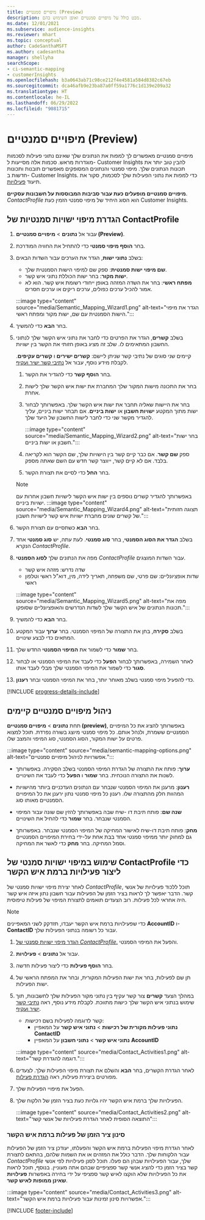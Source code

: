 ```yaml
---
title: מיפויים סמנטיים (Preview)
description: מבט כולל על מיפויים סמנטיים ואופן השימוש בהם.
ms.date: 12/01/2021
ms.subservice: audience-insights
ms.reviewer: mhart
ms.topic: conceptual
author: CadeSanthaMSFT
ms.author: cadesantha
manager: shellyha
searchScope:
- ci-semantic-mapping
- customerInsights
ms.openlocfilehash: b3a0643ab71c98ce212f4e4581a584d8382c67eb
ms.sourcegitcommit: dca46afb9e23ba87a0ff59a1776c1d139e209a32
ms.translationtype: HT
ms.contentlocale: he-IL
ms.lasthandoff: 06/29/2022
ms.locfileid: "9081715"
---
```

# <a name="semantic-mappings-preview"></a>מיפויים סמנטיים (Preview)

מיפויים סמנטיים מאפשרים לך למפות את הנתונים שלך שאינם נתוני פעילות לסכמות מוגדרות מראש. סכמות אלה מסייעות ל- Customer Insights להבין טוב יותר את תכונות הנתונים שלך. מיפוי סמנטי והנתונים המסופקים מאפשרים תובנות ותכונות חדשות ב- Customer Insights. כדי למפות את נתוני הפעילות שלך לסכמות, סקור את תיעוד [פעילויות](activities.md).

**מיפויים סמנטיים מופעלים כעת עבור סביבות המבוססות על חשבונות עסקיים**. *ContactProfile* הוא הסוג היחיד של מיפוי סמנטי הזמין כעת Customer Insights.

## <a name="define-a-contactprofile-semantic-entity-mapping"></a>הגדרת מיפוי ישויות סמנטיות של ContactProfile

1. עבור אל **נתונים** > **מיפויים סמנטיים (Preview)**.

1. בחר **הוסף מיפוי סמנטי** כדי להתחיל את החוויה המודרכת.

1. בשלב **נתוני ישות**, הגדר את הערכים עבור השדות הבאים:

   - **שם מיפוי ישות סמנטית**: ספק שם למיפוי הישות הסמנטית שלך.
   - **ישות מקור**: בחר ישות הכוללת נתוני איש קשר.
   - **מפתח ראשי**: בחר את השדה המזהה באופן ייחודי רשומת איש קשר. הוא לא אמור להכיל ערכים כפולים, ערכים ריקים או ערכים חסרים.

   :::image type="content" source="media/Semantic_Mapping_Wizard1.png" alt-text="הגדר את מיפוי הישות הסמנטית עם שם, ישות מקור ומפתח ראשי.":::

1. בחר **הבא** כדי להמשיך.

1. בשלב **קשרים**, הגדר את הפרטים כדי לחבר את נתוני איש הקשר שלך לנתוני החשבון המתאימים לו. שלב זה מציג באופן חזותי את הקשר בין ישויות.  

   קיימים שני סוגים של נתיבי קשר שניתן ליישם: **קשרים ישירים** ו **קשרים עקיפים**. לקבלת מידע נוסף, עבור אל [נתיבי קשר ישיר ועקיף](relationships.md#relationship-paths).

   1. בחר **הוסף קשר** כדי להגדיר את הקשר.
   1. בחר את התכונה מישות המקור שלך המחברת את ישות איש הקשר שלך לישות אחרת.
   1. בחר את היישות שאליה תחבר את ישות איש הקשר שלך. באפשרותך לבחור ישות מתוך המקטע **ישויות חשבון** או **ישות ביניים**. אם תבחר ישות ביניים, עליך להגדיר מקשר שני כדי לחבר לישות החשבון של היעד שלך.

      :::image type="content" source="media/Semantic_Mapping_Wizard2.png" alt-text="בחר ישות חשבון או ישות ביניים.":::

   1. ספק **שם קשר**. אם כבר קיים קשר בין הישויות שלך, שם הקשר הוא לקריאה בלבד. אם לא קיים קשר, ייווצר קשר חדש עם השם שאתה מספק.
   1. בחר **החל** כדי לסיים את תצורת הקשר.

   > [!NOTE]
   > באפשרותך להגדיר קשרים נוספים בין ישות איש הקשר לישויות חשבון אחרות עם ישויות ביניים.
   >  :::image type="content" source="media/Semantic_Mapping_Wizard4.png" alt-text="תצוגה חזותית של קשרים שונים מחברת ישויות איש קשר לישויות חשבון.":::

1. בחר **הבא** כשתסיים עם תצורת הקשר.

1. בשלב **הגדר את הסוג הסמנטי**, בחר **סוג סמנטי**. לעת עתה, יש **סוג סמנטי** אחד הנקרא *ContactProfile*.

1. מפה את הנתונים שלך **לסוג הסמנטי** *ContactProfile* עבור השדות המוצגים.
   - שדה נדרש: מזהה איש קשר
   - שדות אופציונליים: שם פרטי, שם משפחה, תאריך לידה, מין, דוא"ל ראשי וטלפון ראשי

   :::image type="content" source="media/Semantic_Mapping_Wizard5.png" alt-text="מפה את תכונות הנתונים של איש הקשר שלך לשדות הנדרשים והאופציונליים שסופקו.":::

1. בחר **הבא** כדי להמשיך.

1. בשלב **סקירה**, בחן את התצורה של המיפוי הסמנטי. בחר **ערוך** עבור המקטע המתאים כדי לבצע שינויים.

1. בחר **שמור** כדי לשמור את **המיפוי הסמנטי** החדש שלך.

1. לאחר השמירה, באפשרותך לבחור **הפעל** כדי לעבד את המיפוי הסמנטי או לבחור **סגור** כדי לשמור את המיפוי הסמנטי שלך מבלי לעבד אותו.

1. כדי להפעיל מיפוי סמנטי בשלב מאוחר יותר, בחר את המיפוי הסמנטי ובחר **רענון**.

[!INCLUDE [progress-details-include](includes/progress-details-pane.md)]

## <a name="manage-existing-semantic-mappings"></a>ניהול מיפויים סמנטיים קיימים

תחת **נתונים** > **מיפויים סמנטיים (preview)**, באפשרותך להציג את כל המיפויים הסמנטיים ששמרת, ולנהל אותם. כל מיפוי סמנטי מיוצג בשורה נפרדת. תוכל למצוא פרטים על ישות המקור, הסוג הסמנטי, סוג המיפוי והמצב שלו.

:::image type="content" source="media/semantic-mapping-options.png" alt-text="אפשרויות לניהול מיפויים סמנטיים.":::

- **ערוך**: פותח את התצורה של הגדרת המיפוי הסמנטי בשלב הסקירה. באפשרותך לשנות את התצורה הנוכחית. בחר **שמור** ו **הפעל** כדי לעבד את השינויים.

- **רענון**: מרענן את המיפוי הסמנטי שנבחר עם הנתונים העדכניים ביותר מהישויות המהוות חלק מהתצורה שלו. רענון כל מיפוי סמנטי נתון ירענן את כל המיפויים הסמנטיים מאותו סוג.

- **שנה שם**: פותח תיבת דו -שיח שבה באפשרותך להזין שם שונה עבור המיפוי הסמנטי שנבחר. בחר **שמור** כדי להחיל את השינויים.

- **מחק**: פותח תיבת דו-שיח לאישור המחיקה של המיפוי הסמנטי שנבחר. באפשרותך גם למחוק יותר ממיפוי סמנטי אחד בבת אחת על-ידי בחירת המיפויים הסמנטיים וסמל המחיקה. בחר **מחק** כדי לאשר את המחיקה.

## <a name="use-a-contactprofile-semantic-entity-mapping-to-create-contact-level-activities"></a>שימוש במיפוי ישויות סמנטי של ContactProfile כדי ליצור פעילויות ברמת איש הקשר

לאחר יצירת מיפוי ישויות סמנטי של *ContactProfile*, תוכל ללכוד פעילויות של אנשי קשר. הדבר יאפשר לך לראות בציר הזמן של הפעילות עבור חשבון נתון איזה איש קשר היה אחראי לכל פעילות. רוב הצעדים תואמים לתצורת המיפוי של פעילות טיפוסית.

   > [!NOTE]
   > כדי שפעילויות ברמת איש הקשר יעבדו, תזדקק לשני המאפיינים **AccountID** ו- **ContactID‎** עבור כל רשומה בנתוני הפעילות שלך.

1. [הגדר מיפוי ישויות סמנטי של *ContactProfile*.](#define-a-contactprofile-semantic-entity-mapping) והפעל את המיפוי הסמנטי.

1. עבור אל **נתונים** > **פעילויות**.

1. בחר **הוסף פעילות** כדי ליצור פעילות חדשה.

1. תן שם לפעילות, בחר את ישות הפעילות המקורית, ובחר את המפתח הראשי של ישות הפעילות.

1. במהלך הצעד **קשרים** צור קשר עקיף בין נתוני מקור הפעילות שלך לחשבונות, תוך שימוש בנתוני איש הקשר שלך כישות מתווכת. לקבלת מידע נוסף, ראה [נתיבי קשר ישיר ועקיף](relationships.md#relationship-paths).
   - קשר לדוגמה לפעילות בשם *רכישות*:
      - **נתוני פעילות מקורית של רכישות** > **נתוני איש קשר** על המאפיין **ContactID‎**
      - **נתוני איש קשר** > **נתוני חשבון** על המאפיין **AccountID‎**

   :::image type="content" source="media/Contact_Activities1.png" alt-text="דוגמה להגדרת קשר.":::

1. לאחר הגדרת הקשרים, בחר **הבא** והשלם את תצורת מיפוי הפעילות שלך. לצעדים מפורטים ביצירת פעילות, ראה [הגדרת פעילות](activities.md).

1. הפעל את מיפויי הפעילות שלך.

1. הפעילויות שלך ברמת איש הקשר יהיו גלויות כעת בציר הזמן של הלקוח שלך.

   :::image type="content" source="media/Contact_Activities2.png" alt-text="התוצאה הסופית לאחר הגדרת פעילויות של אנשי קשר":::

### <a name="contact-level-activity-timeline-filtering"></a>סינון ציר הזמן של פעילות ברמת איש הקשר

לאחר הגדרת מיפוי הפעילות ברמת איש הקשר והפעלתו, יעודכן ציר הזמן של הפעילות עבור הלקוחות שלך. הדבר כולל את המזהים או את השמות שלהם, בהתאם לתצורת *ContactProfile* שלך, עבור הפעילויות שבהן הם פעלו. תוכל לסנן פעילויות לפי אנשי קשר בציר הזמן כדי להציג אנשי קשר ספציפיים שבהם אתה מעוניין. בנוסף, תוכל לראות את כל הפעילויות שלא הוקצו לאיש קשר ספציפי על ידי בחירה באפשרות **פעילויות שאינן ממופות לאיש קשר**.

   :::image type="content" source="media/Contact_Activities3.png" alt-text="אפשרויות סינון זמינות עבור פעילויות ברמת איש הקשר.":::

[!INCLUDE [footer-include](includes/footer-banner.md)]
